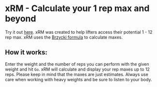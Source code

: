 # xRM - Calculate your 1 rep max and beyond  
  
Try it out [here](https://woahjo.github.io/xRM/). 
xRM was created to help lifters access their potential 1 - 12 rep max. xRM uses the [Brzycki formula](https://www.fxsolver.com/browse/formulas/One-repetition+maximum+%28Brzycki+formula%29) to calculate maxes. 

## How it works:  
  
Enter the weight and the number of reps you can perform with the given weight and hit `Go`. xRM will calculate and display your rep maxes up to 12 reps. Please keep in mind that the maxes are just estimates. Always use care when working with heavy weights and be sure to listen to your body.